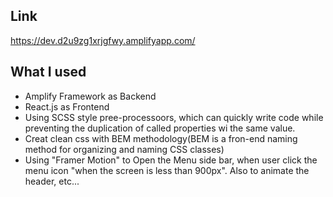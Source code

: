 ## Link
https://dev.d2u9zg1xrjgfwy.amplifyapp.com/

## What I used

- Amplify Framework as Backend
- React.js as Frontend
- Using SCSS style pree-processoors, which can quickly write code while preventing the duplication of called properties wi the same value.
- Creat clean css with BEM methodology(BEM is a fron-end naming method for organizing and naming CSS classes)
- Using "Framer Motion" to Open the Menu side bar, when user click the menu icon "when the screen is less than 900px". Also to animate the header, etc...
